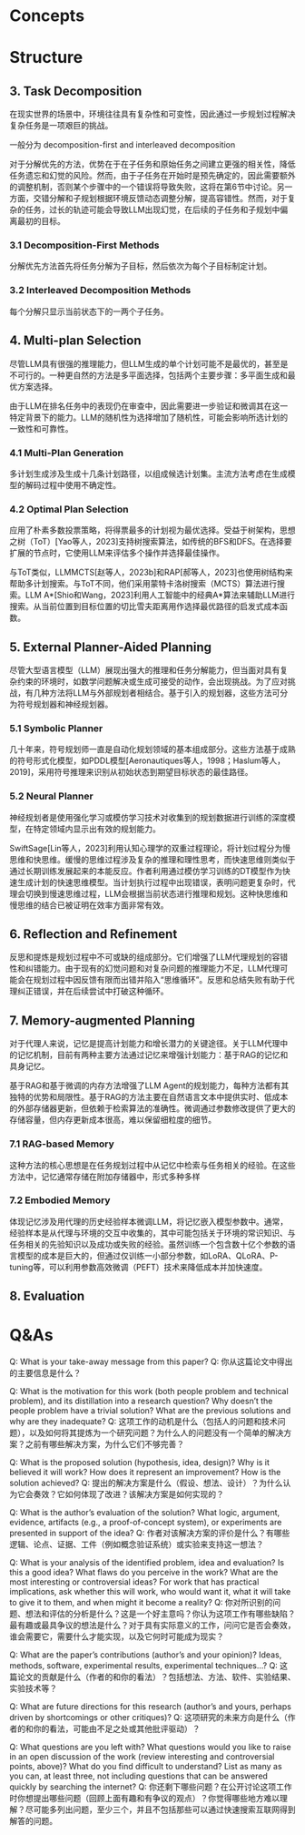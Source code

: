 # **Concepts**

# **Structure**

## **3. Task Decomposition**

在现实世界的场景中，环境往往具有复杂性和可变性，因此通过一步规划过程解决复杂任务是一项艰巨的挑战。

一般分为 decomposition-first and interleaved decomposition

对于分解优先的方法，优势在于在子任务和原始任务之间建立更强的相关性，降低任务遗忘和幻觉的风险。然而，由于子任务在开始时是预先确定的，因此需要额外的调整机制，否则某个步骤中的一个错误将导致失败，这将在第6节中讨论。另一方面，交错分解和子规划根据环境反馈动态调整分解，提高容错性。然而，对于复杂的任务，过长的轨迹可能会导致LLM出现幻觉，在后续的子任务和子规划中偏离最初的目标。

### 3.1 Decomposition-First Methods

分解优先方法首先将任务分解为子目标，然后依次为每个子目标制定计划。

### 3.2 Interleaved Decomposition Methods

每个分解只显示当前状态下的一两个子任务。

## **4. Multi-plan Selection**

尽管LLM具有很强的推理能力，但LLM生成的单个计划可能不是最优的，甚至是不可行的。一种更自然的方法是多平面选择，包括两个主要步骤：多平面生成和最优方案选择。

由于LLM在排名任务中的表现仍在审查中，因此需要进一步验证和微调其在这一特定背景下的能力。LLM的随机性为选择增加了随机性，可能会影响所选计划的一致性和可靠性。

### 4.1 Multi-Plan Generation

多计划生成涉及生成十几条计划路径，以组成候选计划集。主流方法考虑在生成模型的解码过程中使用不确定性。

### 4.2 Optimal Plan Selection

应用了朴素多数投票策略，将得票最多的计划视为最优选择。受益于树架构，思想之树（ToT）[Yao等人，2023]支持树搜索算法，如传统的BFS和DFS。在选择要扩展的节点时，它使用LLM来评估多个操作并选择最佳操作。

与ToT类似，LLMMCTS[赵等人，2023b]和RAP[郝等人，2023]也使用树结构来帮助多计划搜索。与ToT不同，他们采用蒙特卡洛树搜索（MCTS）算法进行搜索。LLM A*[Shio和Wang，2023]利用人工智能中的经典A*算法来辅助LLM进行搜索。从当前位置到目标位置的切比雪夫距离用作选择最优路径的启发式成本函数。

## **5. External Planner-Aided Planning**

尽管大型语言模型（LLM）展现出强大的推理和任务分解能力，但当面对具有复杂约束的环境时，如数学问题解决或生成可接受的动作，会出现挑战。为了应对挑战，有几种方法将LLM与外部规划者相结合。基于引入的规划器，这些方法可分为符号规划器和神经规划器。

### 5.1 Symbolic Planner

几十年来，符号规划师一直是自动化规划领域的基本组成部分。这些方法基于成熟的符号形式化模型，如PDDL模型[Aeronautiques等人，1998；Haslum等人，2019]，采用符号推理来识别从初始状态到期望目标状态的最佳路径。

### 5.2 Neural Planner

神经规划者是使用强化学习或模仿学习技术对收集到的规划数据进行训练的深度模型，在特定领域内显示出有效的规划能力。

SwiftSage[Lin等人，2023]利用认知心理学的双重过程理论，将计划过程分为慢思维和快思维。缓慢的思维过程涉及复杂的推理和理性思考，而快速思维则类似于通过长期训练发展起来的本能反应。作者利用通过模仿学习训练的DT模型作为快速生成计划的快速思维模型。当计划执行过程中出现错误，表明问题更复杂时，代理会切换到慢速思维过程，LLM会根据当前状态进行推理和规划。这种快思维和慢思维的结合已被证明在效率方面非常有效。

##  **6. Reflection and Refinement**

反思和提炼是规划过程中不可或缺的组成部分。它们增强了LLM代理规划的容错性和纠错能力。由于现有的幻觉问题和对复杂问题的推理能力不足，LLM代理可能会在规划过程中因反馈有限而出错并陷入“思维循环”。反思和总结失败有助于代理纠正错误，并在后续尝试中打破这种循环。

## **7. Memory-augmented Planning**

对于代理人来说，记忆是提高计划能力和增长潜力的关键途径。关于LLM代理中的记忆机制，目前有两种主要方法通过记忆来增强计划能力：基于RAG的记忆和具身记忆。

基于RAG和基于微调的内存方法增强了LLM Agent的规划能力，每种方法都有其独特的优势和局限性。基于RAG的方法主要在自然语言文本中提供实时、低成本的外部存储器更新，但依赖于检索算法的准确性。微调通过参数修改提供了更大的存储容量，但内存更新成本很高，难以保留细粒度的细节。

### 7.1 RAG-based Memory

这种方法的核心思想是在任务规划过程中从记忆中检索与任务相关的经验。在这些方法中，记忆通常存储在附加存储器中，形式多种多样

### 7.2 Embodied Memory

体现记忆涉及用代理的历史经验样本微调LLM，将记忆嵌入模型参数中。通常，经验样本是从代理与环境的交互中收集的，其中可能包括关于环境的常识知识、与任务相关的先验知识以及成功或失败的经验。虽然训练一个包含数十亿个参数的语言模型的成本是巨大的，但通过仅训练一小部分参数，如LoRA、QLoRA、P-tuning等，可以利用参数高效微调（PEFT）技术来降低成本并加快速度。

## **8. Evaluation**



# **Q&As**

Q: What is your take-away message from this paper?
Q: 你从这篇论文中得出的主要信息是什么？

Q: What is the motivation for this work (both people problem and technical problem), and its distillation into a research question? Why doesn’t the people problem have a trivial solution? What are the previous solutions and why are they inadequate?
Q: 这项工作的动机是什么（包括人的问题和技术问题），以及如何将其提炼为一个研究问题？为什么人的问题没有一个简单的解决方案？之前有哪些解决方案，为什么它们不够完善？

Q: What is the proposed solution (hypothesis, idea, design)? Why is it believed it will work? How does it represent an improvement? How is the solution achieved?
Q: 提出的解决方案是什么（假设、想法、设计）？为什么认为它会奏效？它如何体现了改进？该解决方案是如何实现的？

Q: What is the author’s evaluation of the solution? What logic, argument, evidence, artifacts (e.g., a proof-of-concept system), or experiments are presented in support of the idea?
Q: 作者对该解决方案的评价是什么？有哪些逻辑、论点、证据、工件（例如概念验证系统）或实验来支持这一想法？

Q: What is your analysis of the identified problem, idea and evaluation? Is this a good idea? What flaws do you perceive in the work? What are the most interesting or controversial ideas? For work that has practical implications, ask whether this will work, who would want it, what it will take to give it to them, and when might it become a reality?
Q: 你对所识别的问题、想法和评估的分析是什么？这是一个好主意吗？你认为这项工作有哪些缺陷？最有趣或最具争议的想法是什么？对于具有实际意义的工作，问问它是否会奏效，谁会需要它，需要什么才能实现，以及它何时可能成为现实？

Q: What are the paper’s contributions (author’s and your opinion)? Ideas, methods, software, experimental results, experimental techniques...?
Q: 这篇论文的贡献是什么（作者的和你的看法）？包括想法、方法、软件、实验结果、实验技术等？

Q: What are future directions for this research (author’s and yours, perhaps driven by shortcomings or other critiques)?
Q: 这项研究的未来方向是什么（作者的和你的看法，可能由不足之处或其他批评驱动）？

Q: What questions are you left with? What questions would you like to raise in an open discussion of the work (review interesting and controversial points, above)? What do you find difficult to understand? List as many as you can, at least three, not including questions that can be answered quickly by searching the internet?
Q: 你还剩下哪些问题？在公开讨论这项工作时你想提出哪些问题（回顾上面有趣和有争议的观点）？你觉得哪些地方难以理解？尽可能多列出问题，至少三个，并且不包括那些可以通过快速搜索互联网得到解答的问题。